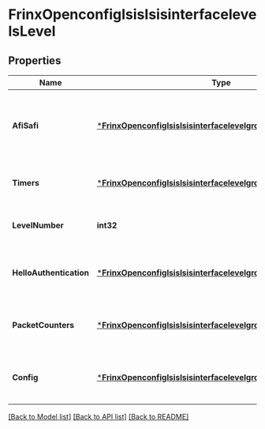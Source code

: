 # FrinxOpenconfigIsisIsisinterfacelevelsLevel

## Properties
Name | Type | Description | Notes
------------ | ------------- | ------------- | -------------
**AfiSafi** | [***FrinxOpenconfigIsisIsisinterfacelevelgroupAfiSafi**](frinx.openconfig.isis.isisinterfacelevelgroup.AfiSafi.md) | Optional[This container defines address-family specific configuration and state information.] REF:Optional.empty | [optional] [default to null]
**Timers** | [***FrinxOpenconfigIsisIsisinterfacelevelgroupTimers**](frinx.openconfig.isis.isisinterfacelevelgroup.Timers.md) | Optional[This container defines ISIS timers.] REF:Optional.empty | [optional] [default to null]
**LevelNumber** | **int32** | Optional[Reference to ISIS level-number.] REF:Optional.empty | [optional] [default to null]
**HelloAuthentication** | [***FrinxOpenconfigIsisIsisinterfacelevelgroupHelloAuthentication**](frinx.openconfig.isis.isisinterfacelevelgroup.HelloAuthentication.md) | Optional[This container defines ISIS authentication.] REF:Optional.empty | [optional] [default to null]
**PacketCounters** | [***FrinxOpenconfigIsisIsisinterfacelevelgroupPacketCounters**](frinx.openconfig.isis.isisinterfacelevelgroup.PacketCounters.md) | Optional[This container defines ISIS interface packet counters.] REF:Optional.empty | [optional] [default to null]
**Config** | [***FrinxOpenconfigIsisIsisinterfacelevelgroupConfig**](frinx.openconfig.isis.isisinterfacelevelgroup.Config.md) | Optional[This container defines interface ISIS level configuration.] REF:Optional.empty | [optional] [default to null]

[[Back to Model list]](../README.md#documentation-for-models) [[Back to API list]](../README.md#documentation-for-api-endpoints) [[Back to README]](../README.md)


